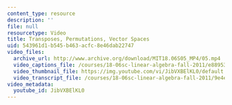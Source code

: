 ```yaml
---
content_type: resource
description: ''
file: null
resourcetype: Video
title: Transposes, Permutations, Vector Spaces
uid: 543961d1-b545-b463-acfc-8e46dab22747
video_files:
  archive_url: http://www.archive.org/download/MIT18.06S05_MP4/05.mp4
  video_captions_file: /courses/18-06sc-linear-algebra-fall-2011/e889536c6f0c51d49f8b3106a0f6cf70_JibVXBElKL0.vtt
  video_thumbnail_file: https://img.youtube.com/vi/JibVXBElKL0/default.jpg
  video_transcript_file: /courses/18-06sc-linear-algebra-fall-2011/9e4e931d2e5fcfb814ec2409cea35177_JibVXBElKL0.pdf
video_metadata:
  youtube_id: JibVXBElKL0
---
```


